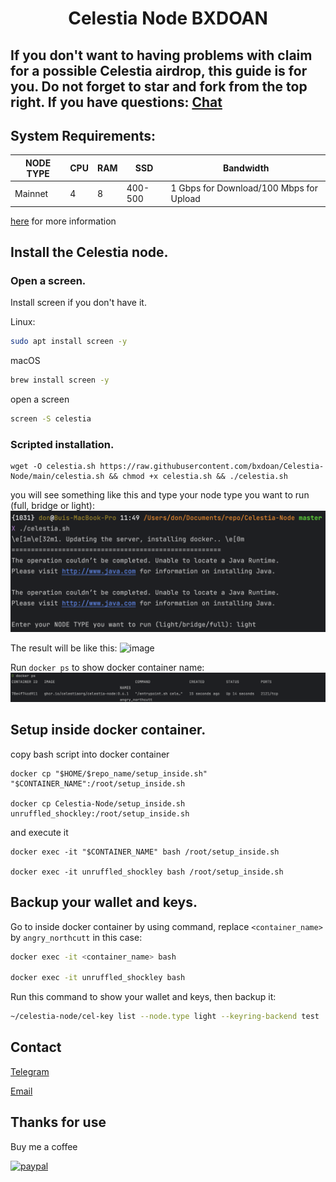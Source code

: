 <h1 align="center"> Celestia Node BXDOAN

## If you don't want to having problems with claim for a possible Celestia airdrop, this guide is for you. Do not forget to star and fork from the top right. If you have questions: [Chat](https://t.me/bxdoan)


## System Requirements:
NODE TYPE | CPU | RAM | SSD     | Bandwidth
| ------------- |-----|-----| -------- | -------- |
| Mainnet | 4   | 8   | 400-500  | 1 Gbps for Download/100 Mbps for Upload


[here](https://docs.celestia.org/developers/node-tutorial) for more information

## Install the Celestia node.

### Open a screen.
Install screen if you don't have it.

Linux:
```sh
sudo apt install screen -y
```

macOS
```sh
brew install screen -y
```

open a screen
```sh
screen -S celestia
```

### Scripted installation.


```
wget -O celestia.sh https://raw.githubusercontent.com/bxdoan/Celestia-Node/main/celestia.sh && chmod +x celestia.sh && ./celestia.sh
```

you will see something like this and type your node type you want to run (full, bridge or light):
![image](./imgs/choose_type_node.png)

The result will be like this:
![image](https://docs.celestia.org/assets/images/mocha_light_docker-47b10985b0784499df40395e28023537.gif)

Run `docker ps` to show docker container name:
![image](./imgs/docker_ps.png)

## Setup inside docker container.
copy bash script into docker container
```shell
docker cp "$HOME/$repo_name/setup_inside.sh" "$CONTAINER_NAME":/root/setup_inside.sh

docker cp Celestia-Node/setup_inside.sh unruffled_shockley:/root/setup_inside.sh
```
and execute it
```shell
docker exec -it "$CONTAINER_NAME" bash /root/setup_inside.sh

docker exec -it unruffled_shockley bash /root/setup_inside.sh
```
## Backup your wallet and keys.

Go to inside docker container by using command, replace `<container_name>` by `angry_northcutt` in this case:
```sh
docker exec -it <container_name> bash

docker exec -it unruffled_shockley bash
```

Run this command to show your wallet and keys, then backup it:
```sh
~/celestia-node/cel-key list --node.type light --keyring-backend test
```

## Contact
[Telegram](https://t.me/bxdoan)

[Email](mailto:hi@bxdoan.com)

## Thanks for use
Buy me a coffee

[![paypal](https://www.paypalobjects.com/en_US/i/btn/btn_donateCC_LG.gif)](https://paypal.me/bxdoan)
